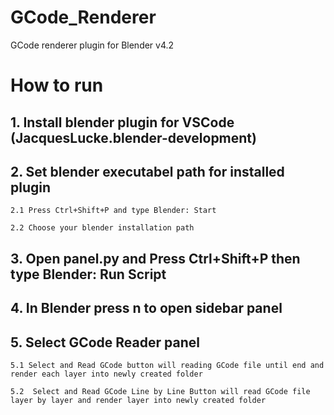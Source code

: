 # GCode_Renderer
GCode renderer plugin for Blender v4.2

# How to run
## 1. Install blender plugin for VSCode (JacquesLucke.blender-development)
## 2. Set blender executabel path for installed plugin

    2.1 Press Ctrl+Shift+P and type Blender: Start

    2.2 Choose your blender installation path

## 3. Open panel.py and Press Ctrl+Shift+P then type Blender: Run Script
## 4. In Blender press n to open sidebar panel 
## 5. Select GCode Reader panel

    5.1 Select and Read GCode button will reading GCode file until end and render each layer into newly created folder 

    5.2  Select and Read GCode Line by Line Button will read GCode file layer by layer and render layer into newly created folder